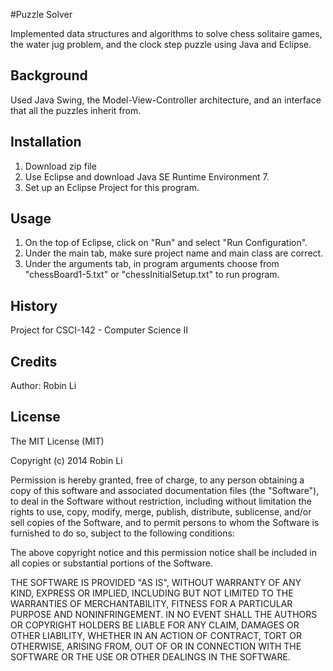 #Puzzle Solver

Implemented data structures and algorithms to solve chess solitaire games, the water jug problem, 
and the clock step puzzle using Java and Eclipse. 

## Background

Used Java Swing, the Model-View-Controller architecture, and an interface that all the puzzles inherit from. 

## Installation

1. Download zip file
2. Use Eclipse and download Java SE Runtime Environment 7.
3. Set up an Eclipse Project for this program.

## Usage

1. On the top of Eclipse, click on "Run" and select "Run Configuration". 
2. Under the main tab, make sure project name and main class are correct.
3. Under the arguments tab, in program arguments choose from "chessBoard1-5.txt" or "chessInitialSetup.txt"
to run program.

## History

Project for CSCI-142 - Computer Science II

## Credits

Author: Robin Li

## License

The MIT License (MIT)

Copyright (c) 2014 Robin Li

Permission is hereby granted, free of charge, to any person obtaining a copy
of this software and associated documentation files (the "Software"), to deal
in the Software without restriction, including without limitation the rights
to use, copy, modify, merge, publish, distribute, sublicense, and/or sell
copies of the Software, and to permit persons to whom the Software is
furnished to do so, subject to the following conditions:

The above copyright notice and this permission notice shall be included in all
copies or substantial portions of the Software.

THE SOFTWARE IS PROVIDED "AS IS", WITHOUT WARRANTY OF ANY KIND, EXPRESS OR
IMPLIED, INCLUDING BUT NOT LIMITED TO THE WARRANTIES OF MERCHANTABILITY,
FITNESS FOR A PARTICULAR PURPOSE AND NONINFRINGEMENT. IN NO EVENT SHALL THE
AUTHORS OR COPYRIGHT HOLDERS BE LIABLE FOR ANY CLAIM, DAMAGES OR OTHER
LIABILITY, WHETHER IN AN ACTION OF CONTRACT, TORT OR OTHERWISE, ARISING FROM,
OUT OF OR IN CONNECTION WITH THE SOFTWARE OR THE USE OR OTHER DEALINGS IN THE
SOFTWARE.

